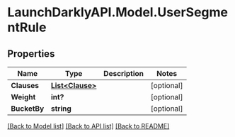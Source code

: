 # LaunchDarklyAPI.Model.UserSegmentRule
## Properties

Name | Type | Description | Notes
------------ | ------------- | ------------- | -------------
**Clauses** | [**List&lt;Clause&gt;**](Clause.md) |  | [optional] 
**Weight** | **int?** |  | [optional] 
**BucketBy** | **string** |  | [optional] 

[[Back to Model list]](../README.md#documentation-for-models) [[Back to API list]](../README.md#documentation-for-api-endpoints) [[Back to README]](../README.md)

